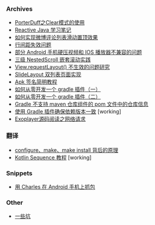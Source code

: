 ### Archives

* [PorterDuff之Clear模式的使用](archive/2016_03_28_PorterDuff_CLEAR/20160323_PorterDuff之Clear模式的使用.md)
* [Reactive Java 学习笔记](archive/2016_06_03_reactive_study_note/2016_06_03_reactive_study_note.md)
* [如何实现微博评论列表滑动置顶效果](archive/2017_04_15_implement_fixed_bottom_space/implement_fixed_bottom_space.md)
* [行间距失效问题](android/view/text/lineExtraLoss.md)
* [部分 Android 手机硬压视频和 IOS 播放器不兼容的问题](https://github.com/tuesda/Gouzi/blob/master/doc/issues/20181113_%E9%83%A8%E5%88%86%E6%9C%BA%E5%9E%8B%E7%A1%AC%E5%8E%8B%E8%A7%86%E9%A2%91%E5%92%8CIOS%E6%92%AD%E6%94%BE%E5%99%A8%E4%B8%8D%E5%85%BC%E5%AE%B9%E7%9A%84%E9%97%AE%E9%A2%98/20181113_%E9%83%A8%E5%88%86%E6%9C%BA%E5%9E%8B%E7%A1%AC%E5%8E%8B%E8%A7%86%E9%A2%91%E5%92%8CIOS%E6%92%AD%E6%94%BE%E5%99%A8%E4%B8%8D%E5%85%BC%E5%AE%B9%E7%9A%84%E9%97%AE%E9%A2%98.md)
* [三级 NestedScroll 嵌套滚动实践](https://github.com/tuesda/blog/blob/master/android/view/nested_scroll/20181122_three_level_nested_scroll.md)
* [View.requestLayout() 不生效的问题研究](android/view/20190420_requestLayout_not_work/content.md)
* [SlideLayout 双列表页面实现](https://github.com/tuesda/blog/blob/master/android/view/20190718_slidelayout_double_list/SlideLayout%20%E5%8F%8C%E5%88%97%E8%A1%A8%E9%A1%B5%E9%9D%A2%E5%AE%9E%E7%8E%B0.md)
* [Apk 签名简明教程](android/gradle/20190823_sign_apk/content.md)
* [如何从零开发一个 gradle 插件（一）](android/gradle/20191012_gradle_plugin_develop_first/content.md)
* [如何从零开发一个 gradle 插件（二）](android/gradle/20191012_2_gradle_plugin_develop_second/content.md)
* [Gradle 不支持 maven 仓库组件的 pom 文件中的仓库信息](android/gradle/20191112_gradle_cant_realize_pom_repo/content.md)
* [使用 Gradle 插件确保依赖版本一致](android/gradle/20190813_gradle_plugin_ensure_dependency_version_consistent/content.md) [working]
* [Exoplayer源码阅读之网络请求](android/video/exoplayer/1_exoplayer_code_network.md)

### 翻译

* [configure、make、make install 背后的原理](c/configure_make_make_install_背后的原理.md)
* [Kotlin Sequence 教程](kotlin/20190807_Kotlin_Sequence_Tutorial_translate.md) [working]

### Snippets

* [用 Charles 在 Android 手机上抓包](snippets/20190823_charles_capture_package_for_android.md)


### Other
* [一些坑](android/README.md)
